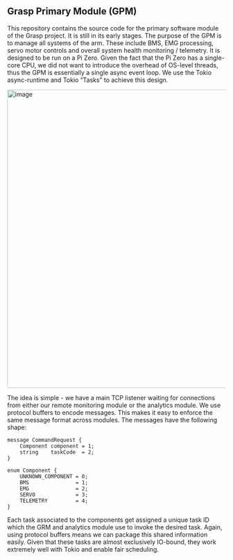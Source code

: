 ## Grasp Primary Module (GPM)
This repository contains the source code for the primary software module of the Grasp project. It is still in its early stages. The purpose of the GPM is to manage all systems of the arm. These include BMS, EMG processing, servo motor controls and overall system health monitoring / telemetry. It is designed to be run on a Pi Zero. Given the fact that the Pi Zero has a single-core CPU, we did not want to introduce the overhead of OS-level threads, thus the GPM is essentially a single async event loop. We use the Tokio async-runtime and Tokio “Tasks” to achieve this design.

<img width="687" alt="image" src="https://github.com/BEARUBC/gpm/assets/83952444/179db720-d29d-44e2-9c7d-a266f4c7121f">



The idea is simple - we have a main TCP listener waiting for connections from either our remote monitoring module or the analytics module. We use protocol buffers to encode messages. This makes it easy to enforce the same message format across modules. The messages have the following shape:
```
message CommandRequest {
    Component component = 1;
    string    taskCode  = 2;
}

enum Component {
    UNKNOWN_COMPONENT = 0;
    BMS               = 1;
    EMG               = 2;
    SERVO             = 3;
    TELEMETRY         = 4;
}
```
Each task associated to the components get assigned a unique task ID which the GRM and analytics module use to invoke the desired task. Again, using protocol buffers means we can package this shared information easily. Given that these tasks are almost exclusively IO-bound, they work extremely well with Tokio and enable fair scheduling.
